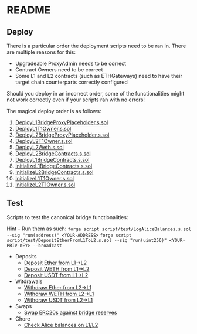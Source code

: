 # README

## Deploy

There is a particular order the deployment scripts need to be ran in. There are multiple reasons for this:

- Upgradeable ProxyAdmin needs to be correct
- Contract Owners need to be correct
- Some L1 and L2 contracts (such as ETHGateways) need to have their target chain counterparts correctly configured

Should you deploy in an incorrect order, some of the functionalities might not work correctly even if your scripts ran
with no errors!

The magical deploy order is as follows:

1. [DeployL1BridgeProxyPlaceholder.s.sol](./deploy/DeployL1BridgeProxyPlaceholder.s.sol)
2. [DeployL1T1Owner.s.sol](./deploy/DeployL1T1Owner.s.sol)
3. [DeployL2BridgeProxyPlaceholder.s.sol](./deploy/DeployL2BridgeProxyPlaceholder.s.sol)
4. [DeployL2T1Owner.s.sol](./deploy/DeployL2T1Owner.s.sol)
5. [DeployL2Weth.s.sol](./deploy/DeployL2Weth.s.sol)
6. [DeployL2BridgeContracts.s.sol](./deploy/DeployL2BridgeContracts.s.sol)
7. [DeployL1BridgeContracts.s.sol](./deploy/DeployL1BridgeContracts.s.sol)
8. [InitializeL1BridgeContracts.s.sol](./deploy/InitializeL1BridgeContracts.s.sol)
9. [InitializeL2BridgeContracts.s.sol](./deploy/InitializeL2BridgeContracts.s.sol)
10. [InitializeL1T1Owner.s.sol](./deploy/InitializeL1T1Owner.s.sol)
11. [InitializeL2T1Owner.s.sol](./deploy/InitializeL2T1Owner.s.sol)

## Test

Scripts to test the canonical bridge functionalities:

Hint - Run them as such: `forge script script/test/LogAliceBalances.s.sol --sig "run(address)" <YOUR-ADDRESS>`
`forge script script/test/DepositEtherFromL1ToL2.s.sol --sig "run(uint256)" <YOUR-PRIV-KEY> --broadcast`

- Deposits
  - [Deposit Ether from L1->L2](./test/DepositEtherFromL1ToL2.s.sol)
  - [Deposit WETH from L1->L2](./test/DepositWethFromL1ToL2.s.sol)
  - [Deposit USDT from L1->L2](./test/DepositUsdtFromL1ToL2.s.sol)
- Witdrawals
  - [Withdraw Ether from L2->L1](./test/WithdrawEtherFromL2ToL1.s.sol)
  - [Withdraw WETH from L2->L1](./test/WithdrawWethFromL2ToL1.s.sol)
  - [Withdraw USDT from L2->L1](./test/WithdrawUsdtFromL2ToL1.s.sol)
- Swaps
  - [Swap ERC20s against bridge reserves](./test/SwapERC20.s.sol)
- Chore
  - [Check Alice balances on L1/L2](./test/LogBalances.s.sol)

